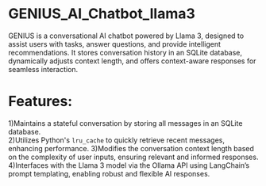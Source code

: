 # GENIUS_AI_Chatbot_llama3
GENIUS is a conversational AI chatbot powered by Llama 3, designed to assist users with tasks, answer questions, and provide intelligent recommendations. It stores conversation history in an SQLite database, dynamically adjusts context length, and offers context-aware responses for seamless interaction.

# Features:

1)Maintains a stateful conversation by storing all messages in an SQLite database.  
2)Utilizes Python's `lru_cache` to quickly retrieve recent messages, enhancing performance. 
3)Modifies the conversation context length based on the complexity of user inputs, ensuring relevant and informed responses.  
4)Interfaces with the Llama 3 model via the Ollama API using LangChain’s prompt templating, enabling robust and flexible AI responses.
